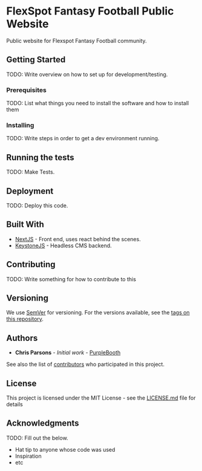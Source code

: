 # FlexSpot Fantasy Football Public Website

Public website for Flexspot Fantasy Football community.

## Getting Started

TODO: Write overview on how to set up for development/testing.

### Prerequisites

TODO: List what things you need to install the software and how to install them

### Installing

TODO: Write steps in order to get a dev environment running.

## Running the tests

TODO: Make Tests.

## Deployment

TODO: Deploy this code.

## Built With

* [NextJS](https://nextjs.org/) - Front end, uses react behind the scenes.
* [KeystoneJS](https://www.keystonejs.com/) - Headless CMS backend.

## Contributing

TODO: Write something for how to contribute to this

## Versioning

We use [SemVer](http://semver.org/) for versioning. For the versions available, see the [tags on this repository](https://github.com/your/project/tags). 

## Authors

* **Chris Parsons** - *Initial work* - [PurpleBooth](https://github.com/chrisparsons83)

See also the list of [contributors](https://github.com/chrisparsons83/flexspotffwebsite/contributors) who participated in this project.

## License

This project is licensed under the MIT License - see the [LICENSE.md](LICENSE.md) file for details

## Acknowledgments

TODO: Fill out the below.

* Hat tip to anyone whose code was used
* Inspiration
* etc
